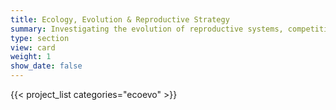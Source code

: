 ```yaml
---
title: Ecology, Evolution & Reproductive Strategy
summary: Investigating the evolution of reproductive systems, competition, and ecological dynamics in mosses and biocrust ecosystems.
type: section
view: card
weight: 1
show_date: false
---
```

{{< project_list categories="ecoevo" >}}
